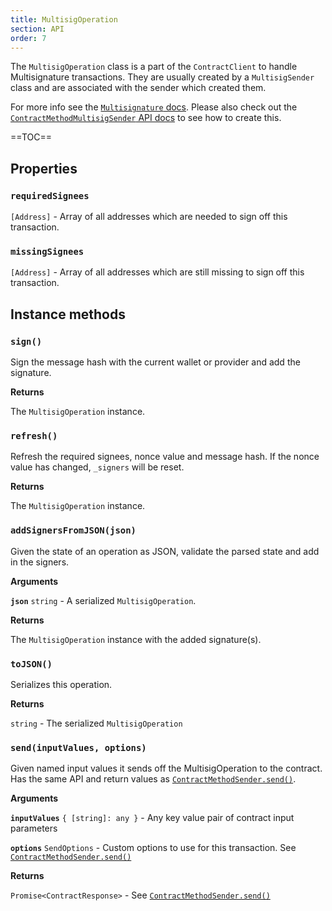 ```yaml
---
title: MultisigOperation
section: API
order: 7
---
```


The `MultisigOperation` class is a part of the `ContractClient` to handle Multisignature transactions. They are usually created by a `MultisigSender` class and are associated with the sender which created them.

For more info see the [`Multisignature` docs](/colonyjs/docs-multisignature-transactions/). Please also check out the [`ContractMethodMultisigSender` API docs](/colonyjs/api-contractmethodmultisigsender/) to see how to create this.

==TOC==

## Properties

### `requiredSignees`

`[Address]` - Array of all addresses which are needed to sign off this transaction.

### `missingSignees`

`[Address]` - Array of all addresses which are still missing to sign off this transaction.

## Instance methods

### `sign()`

Sign the message hash with the current wallet or provider and add the signature.

**Returns**

The `MultisigOperation` instance.

### `refresh()`

Refresh the required signees, nonce value and message hash. If the nonce value has changed, `_signers` will be reset.

**Returns**

The `MultisigOperation` instance.

### `addSignersFromJSON(json)`

Given the state of an operation as JSON, validate the parsed state and add in the signers.

**Arguments**

**`json`** `string` - A serialized `MultisigOperation`.

**Returns**

The `MultisigOperation` instance with the added signature(s).

### `toJSON()`

Serializes this operation.

**Returns**

`string` - The serialized `MultisigOperation`

### `send(inputValues, options)`

Given named input values it sends off the MultisigOperation to the contract. Has the same API and return values as [`ContractMethodSender.send()`](/colonyjs/api-contractmethodsender/#sendinputvalues-options).

**Arguments**

**`inputValues`** `{ [string]: any }` - Any key value pair of contract input parameters

**`options`** `SendOptions` - Custom options to use for this transaction. See [`ContractMethodSender.send()`](/colonyjs/api-contractmethodsender/#sendinputvalues-options)

**Returns**

`Promise<ContractResponse>` - See [`ContractMethodSender.send()`](/colonyjs/api-contractmethodsender/#sendinputvalues-options)
